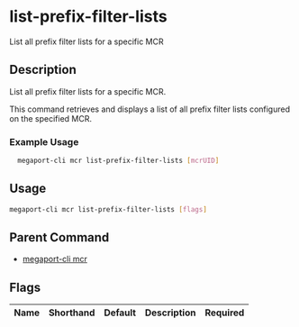 # list-prefix-filter-lists

List all prefix filter lists for a specific MCR

## Description

List all prefix filter lists for a specific MCR.

This command retrieves and displays a list of all prefix filter lists configured on the specified MCR.

### Example Usage

```sh
  megaport-cli mcr list-prefix-filter-lists [mcrUID]
```

## Usage

```sh
megaport-cli mcr list-prefix-filter-lists [flags]
```


## Parent Command

* [megaport-cli mcr](megaport-cli_mcr.md)
## Flags

| Name | Shorthand | Default | Description | Required |
|------|-----------|---------|-------------|----------|

